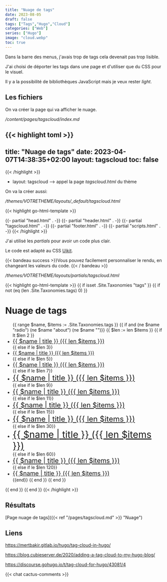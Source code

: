 ```yaml
---
title: "Nuage de tags"
date: 2023-08-05
draft: false
tags: ["Tags","Hugo","Cloud"]
categories: ["Web"]
series: ["Hugo"]
image: "cloud.webp"
toc: true
---
```

Dans la barre des menus, j'avais trop de tags cela devenait pas trop lisible.

J'ai choisi de déporter les tags dans une page et d'utiliser que du CSS pour le visuel.

Il y a la possibilité de bibliothèques JavaScript mais je veux rester *light*.

## Les fichiers
On va créer la page qui va afficher le nuage. 

*/content/pages/tagscloud/index.md*

{{< highlight toml >}}
---
title: "Nuage de tags"
date: 2023-04-07T14:38:35+02:00
layout: tagscloud
toc: false
---
{{< /highlight >}}

- layout: tagscloud --> appel la page *tagscloud.html* du thème

On va la créer aussi:
 
*/themes/VOTRETHEME/layouts/_default/tagscloud.html*

{{< highlight go-html-template >}}
<!--tagscloud.html, /content/page/tagscloud/index.md -->
<!DOCTYPE html>
<html lang="fr">
    {{- partial "head.html" . -}}
    {{- partial "header.html" . -}}
    {{- partial "tagscloud.html" . -}}
    {{- partial "footer.html" . -}}
    {{- partial "scripts.html" . -}}
         </body>
</html>
{{< /highlight >}}

J'ai utilisé les *partials* pour avoir un code plus clair. 

Le code est adapté au CSS [Uikit](https://getuikit.com/).

{{< bandeau success >}}Vous pouvez facilement personnaliser le rendu, en changeant les valeurs du code. {{< / bandeau >}} 


*/themes/VOTRETHEME/layouts/partials/tagscloud.html*

{{< highlight go-html-template >}}
{{ if isset .Site.Taxonomies "tags" }}
	{{ if not (eq (len .Site.Taxonomies.tags) 0) }}
	<div class="uk-container uk-container-xsmall uk-background-muted uk-padding">
		<h1>Nuage de tags</h1>
			<ul class="uk-list uk-list-large">
				{{ range $name, $items := .Site.Taxonomies.tags }}
					{{ if and (ne $name "radio") (ne $name "about") (ne $name "")}}
						{{ $len := len $items }}
						{{ if lt $len 2 }}
							<li><a style="font-size: 18px" class="uk-text-success" href="{{ $.Site.BaseURL }}tags/{{ $name | urlize  }}"> {{ $name | title }} <span class="uk-text-emphasis" >({{ len $items }})</span></a></li>
						{{ else if le $len 3}}
							<li><a style="font-size: 16px" class="uk-text-primary" href="{{ $.Site.BaseURL }}tags/{{ $name | urlize  }}"> {{ $name | title }} <span class="uk-text-emphasis">({{ len $items }})</span></a></li>
						{{ else if le $len 5}}
							<li><a style="font-size: 18px" class="uk-text-warning " href="{{ $.Site.BaseURL }}tags/{{ $name | urlize  }}"> {{ $name | title }} <span class="uk-text-emphasis">({{ len $items }})</span></a></li>
						{{ else if le $len 7}}
							<li><a style="font-size: 24px" class="uk-text-danger" href="{{ $.Site.BaseURL }}tags/{{ $name | urlize }}"> {{ $name | title }} <span class="uk-text-emphasis">({{ len $items }})</span></a></li>
						{{ else if le $len 9}}
							<li><a style="font-size: 21px" class="uk-text-warning " href="{{ $.Site.BaseURL }}tags/{{ $name | urlize }}"> {{ $name | title }} <span class="uk-text-emphasis" >({{ len $items }})</span></a></li>
						{{ else if le $len 11}}
							<li><a style="font-size: 22px" class="uk-text-primary" href="{{ $.Site.BaseURL }}tags/{{ $name | urlize  }}"> {{ $name | title }} <span class="uk-text-emphasis">({{ len $items }})</span></a></li>
						{{ else if le $len 15}}
							<li><a style="font-size: 24px" class="uk-text-warning " href="{{ $.Site.BaseURL }}tags/{{ $name | urlize  }}"> {{ $name | title }} <span class="uk-text-emphasis">({{ len $items }})</span></a></li>
						{{ else if le $len 30}}
							<li><a style="font-size: 30px" class="uk-text-danger" href="{{ $.Site.BaseURL }}tags/{{ $name | urlize  }}"> {{ $name | title }} <span class="uk-text-emphasis">({{ len $items }})</span></a></li>
						{{ else if le $len 60}}
							<li><a style="font-size: 21px" class="uk-text-success" href="{{ $.Site.BaseURL }}tags/{{ $name | urlize  }}"> {{ $name | title }} <span class="uk-text-emphasis">({{ len $items }})</span></a></li>
						{{ else if le $len 120}}
							<li><a style="font-size: 19px" class="uk-text-secondary" href="{{ $.Site.BaseURL }}tags/{{ $name | urlize }}"> {{ $name | title }} <span class="uk-text-emphasis">({{ len $items }})</span></a></li>
						{{end}}
					{{ end }}
				{{ end }}
			</ul>
	</div>
	{{ end }}
{{ end }}
{{< /highlight >}}

## Résultats

[Page nuage de tags]({{< ref "/pages/tagscloud.md" >}}  "Nuage")

## Liens

https://mertbakir.gitlab.io/hugo/tag-cloud-in-hugo/

https://blog.cubieserver.de/2020/adding-a-tag-cloud-to-my-hugo-blog/

https://discourse.gohugo.io/t/tag-cloud-for-hugo/43081/4

{{< chat cactus-comments >}}
